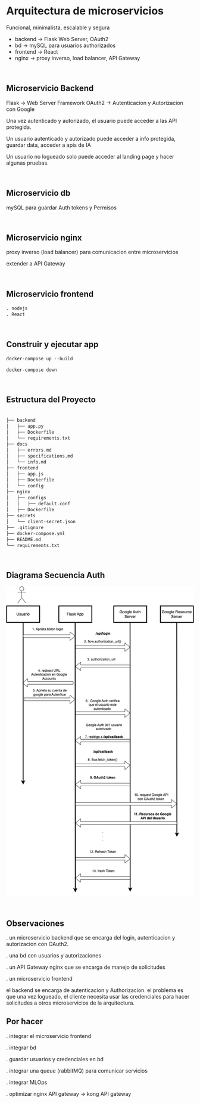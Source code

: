 # Arquitectura de microservicios 

Funcional, minimalista, escalable y segura

* backend -> Flask Web Server, OAuth2
* bd -> mySQL para usuarios authorizados
* frontend -> React
* nginx -> proxy inverso, load balancer, API Gateway


</br>


## Microservicio Backend

Flask -> Web Server Framework
OAuth2 -> Autenticacion y Autorizacion con Google

Una vez autenticado y autorizado, el usuario puede acceder a las API protegida.

Un usuario autenticado y autorizado puede acceder a info protegida, guardar data, acceder a apis de IA 

Un usuario no logueado solo puede acceder al landing page y hacer algunas pruebas.


</br>


## Microservicio db

mySQL para guardar Auth tokens y Permisos


</br>

## Microservicio nginx 

proxy inverso (load balancer) para comunicacion entre microservicios

extender a API Gateway


</br>

## Microservicio frontend

    . nodejs 
    . React


</br>


## Construir y ejecutar app

```
docker-compose up --build
```

```
docker-compose down
```

</br>


## Estructura del Proyecto

```

├── backend
│   ├── app.py
│   ├── Dockerfile
│   └── requirements.txt
├── docs
│   ├── errors.md
│   ├── specifications.md
│   └── info.md
├── frontend
│   ├── app.js
│   ├── Dockerfile
│   └── config
├── nginx
│   ├── configs
│   │   ├── default.conf
│   ├── Dockerfile
├── secrets
│   └── client-secret.json
├── .gitignore
├── docker-compose.yml
├── README.md
└── requirements.txt

```

</br>

## Diagrama Secuencia Auth

![Diag Seq](diag-seq-auth.png)

</br>

## Observaciones 

. un microservicio backend que se encarga del login, autenticacion y autorizacion con OAuth2.

. una bd con usuarios y autorizaciones 

. un API Gateway nginx que se encarga de manejo de solicitudes

. un microservicio frontend 


el backend se encarga de autenticacion y Authorizacion. 
el problema es que una vez logueado, el cliente necesita usar las credenciales para hacer solicitudes a otros microservicios de la arquitectura.


## Por hacer

. integrar el microservicio frontend

. integrar bd

. guardar usuarios y credenciales en bd

. integrar una queue (rabbitMQ) para comunicar servicios

. integrar MLOps

. optimizar nginx API gateway -> kong API gateway

